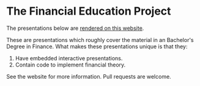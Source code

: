 # The Financial Education Project

The presentations below are [rendered on this website](https://financial-education.github.io/).

These are presentations which roughly cover the material in an Bachelor's Degree in Finance.  What makes these presentations unique is that they:

1.  Have embedded interactive presentations. 
2.  Contain code to implement financial theory.

See the website for more information.  Pull requests are welcome.
